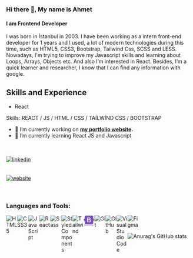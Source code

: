 ### Hi there 👋, My name is Ahmet
#### I am Frontend Developer
I was born in İstanbul in 2003. I have been working as a intern front-end developer for 1 years and I used, a lot of modern technologies during this time, such as HTML5, CSS3, Bootstrap, Tailwind Css, SCSS and LESS. Nowadays, I'm trying to improve my Javascript skills and learning about Loops, Arrays, Objects etc. And also I’m interested in React. Besides, I’m a quick learner and researcher, I know that I can find any information with google.

## Skills and Experience
* React

Skills:  REACT / JS / HTML / CSS / TAİLWİND CSS / BOOTSTRAP

- 🔭 I’m currently working on **[my portfolio website](https://acekinci.github.io/My-Portfolio/).**
- 🌱 I’m currently learning React JS and Javascript 

<br></br>
[<img src='https://cdn.jsdelivr.net/npm/simple-icons@3.0.1/icons/linkedin.svg' alt='linkedin' height='40'>](https://www.linkedin.com/in/https://www.linkedin.com/in/ahmet-can-ekinci//)  
<br></br>
[<img src='https://cdn.jsdelivr.net/npm/simple-icons@3.0.1/icons/icloud.svg' alt='website' height='40'>](https://acekinci.github.io/My-Portfolio/)  
<br></br>


<h3 align="left">Languages and Tools:</h3>

<img align="left" alt="HTML5" width="30px" src="https://cdn.jsdelivr.net/gh/devicons/devicon/icons/html5/html5-original.svg"/>
<img align="left" alt="CSS3" width="30px" src="https://cdn.jsdelivr.net/gh/devicons/devicon/icons/css3/css3-original.svg" />
<img align="left" alt="JavaScript" width="30px" src="https://cdn.jsdelivr.net/gh/devicons/devicon/icons/javascript/javascript-original.svg" />
<img align="left" alt="React" width="30px" src="https://cdn.jsdelivr.net/gh/devicons/devicon/icons/react/react-original.svg" />
<img align="left" alt="Sass" width="30px" src="https://cdn.jsdelivr.net/gh/devicons/devicon/icons/sass/sass-original.svg" />
<img align="left" alt="Styled Components" width="30px" src="https://cdn.worldvectorlogo.com/logos/styled-components-1.svg" />
<img align="left" alt="Tailwind" width="30px" src="https://upload.wikimedia.org/wikipedia/commons/thumb/d/d5/Tailwind_CSS_Logo.svg/2048px-Tailwind_CSS_Logo.svg.png" />
<img align="left" alt="Bootstrap" width="30px" src="https://raw.githubusercontent.com/devicons/devicon/master/icons/bootstrap/bootstrap-plain-wordmark.svg" />
<img align="left" alt="Git" width="30px" src="https://cdn.jsdelivr.net/gh/devicons/devicon/icons/git/git-original.svg" />
<img align="left" alt="GitHub" width="30px" src="https://user-images.githubusercontent.com/3369400/139447912-e0f43f33-6d9f-45f8-be46-2df5bbc91289.png" />
<img align="left" alt="Visual Studio Code" width="30px" src="https://cdn.jsdelivr.net/gh/devicons/devicon/icons/vscode/vscode-original.svg" />
<img align="left" alt="Figma" width="30px" src="https://www.vectorlogo.zone/logos/figma/figma-icon.svg" />  
<br/><br/>


![Anurag's GitHub stats](https://github-readme-stats.vercel.app/api?username=acekinci&show_icons=true&theme=radical)
